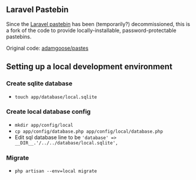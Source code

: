 ## Laravel Pastebin

Since the [Laravel pastebin](http://paste.laravel.com/) has been (temporarily?) decommissioned, this is a fork of the code to provide locally-installable, password-protectable pastebins.

Original code: [adamgoose/pastes](https://github.com/adamgoose/pastes)

## Setting up a local development environment

### Create sqlite database

 * `touch app/database/local.sqlite`

### Create local database config

 * `mkdir app/config/local`
 * `cp app/config/database.php app/config/local/database.php`
 * Edit sql database line to be `'database' => __DIR__.'/../../database/local.sqlite',`

### Migrate

  * `php artisan --env=local migrate`